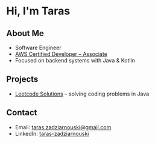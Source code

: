 # Hi, I'm Taras

## About Me
- Software Engineer
- [AWS Certified Developer – Associate](https://www.credly.com/badges/2bfb5a73-50de-4331-92ac-ebcc7ab983a9/public_url)
- Focused on backend systems with Java & Kotlin

## Projects
- [Leetcode Solutions](https://github.com/nottaras/leetcode) – solving coding problems in Java

## Contact
- Email: taras.zadziarnouski@gmail.com
- LinkedIn: [taras-zadziarnouski](https://www.linkedin.com/in/taras-zadziarnouski/)
